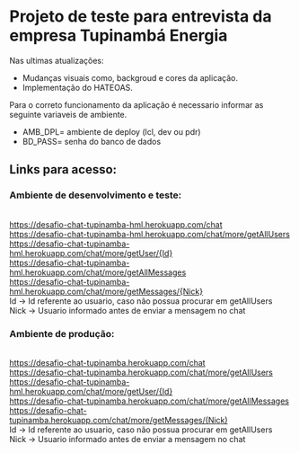 # Projeto de teste para entrevista da empresa Tupinambá Energia

Nas ultimas atualizações:
* Mudanças visuais como, backgroud e cores da aplicação.
* Implementação do HATEOAS.

Para o correto funcionamento da aplicação é necessario informar as seguinte variaveis de ambiente.

* AMB_DPL= ambiente de deploy (lcl, dev ou pdr)
* BD_PASS= senha do banco de dados

## Links para acesso:
### Ambiente de desenvolvimento e teste:
<br>https://desafio-chat-tupinamba-hml.herokuapp.com/chat
<br>https://desafio-chat-tupinamba-hml.herokuapp.com/chat/more/getAllUsers
<br>https://desafio-chat-tupinamba-hml.herokuapp.com/chat/more/getUser/{Id}
<br>https://desafio-chat-tupinamba-hml.herokuapp.com/chat/more/getAllMessages
<br>https://desafio-chat-tupinamba-hml.herokuapp.com/chat/more/getMessages/{Nick}
<br> Id -> Id referente ao usuario, caso não possua procurar em getAllUsers
<br> Nick -> Usuario informado antes de enviar a mensagem no chat 

### Ambiente de produção:

<br>https://desafio-chat-tupinamba.herokuapp.com/chat
<br>https://desafio-chat-tupinamba.herokuapp.com/chat/more/getAllUsers
<br>https://desafio-chat-tupinamba-hml.herokuapp.com/chat/more/getUser/{Id}
<br>https://desafio-chat-tupinamba.herokuapp.com/chat/more/getAllMessages
<br>https://desafio-chat-tupinamba.herokuapp.com/chat/more/getMessages/(Nick)
<br> Id -> Id referente ao usuario, caso não possua procurar em getAllUsers
<br> Nick -> Usuario informado antes de enviar a mensagem no chat
